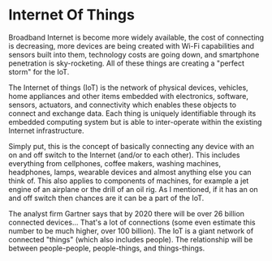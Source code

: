 # Internet Of Things

Broadband Internet is become more widely available, the cost of connecting is decreasing, more devices are being created with Wi-Fi capabilities and sensors built into them, technology costs are going down, and smartphone penetration is sky-rocketing.  All of these things are creating a "perfect storm" for the IoT.

The Internet of things (IoT) is the network of physical devices, vehicles, home appliances and other items embedded with electronics, software, sensors, actuators, and connectivity which enables these objects to connect and exchange data. Each thing is uniquely identifiable through its embedded computing system but is able to inter-operate within the existing Internet infrastructure.

Simply put, this is the concept of basically connecting any device with an on and off switch to the Internet (and/or to each other). This includes everything from cellphones, coffee makers, washing machines, headphones, lamps, wearable devices and almost anything else you can think of.  This also applies to components of machines, for example a jet engine of an airplane or the drill of an oil rig. As I mentioned, if it has an on and off switch then chances are it can be a part of the IoT.

The analyst firm Gartner says that by 2020 there will be over 26 billion connected devices... That's a lot of connections (some even estimate this number to be much higher, over 100 billion).  The IoT is a giant network of connected "things" (which also includes people).  The relationship will be between people-people, people-things, and things-things.